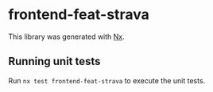 # frontend-feat-strava

This library was generated with [Nx](https://nx.dev).

## Running unit tests

Run `nx test frontend-feat-strava` to execute the unit tests.
